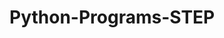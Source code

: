 # Python-Programs-STEP
        
     
                    
                                  
                              
                                             
                   
      
  
